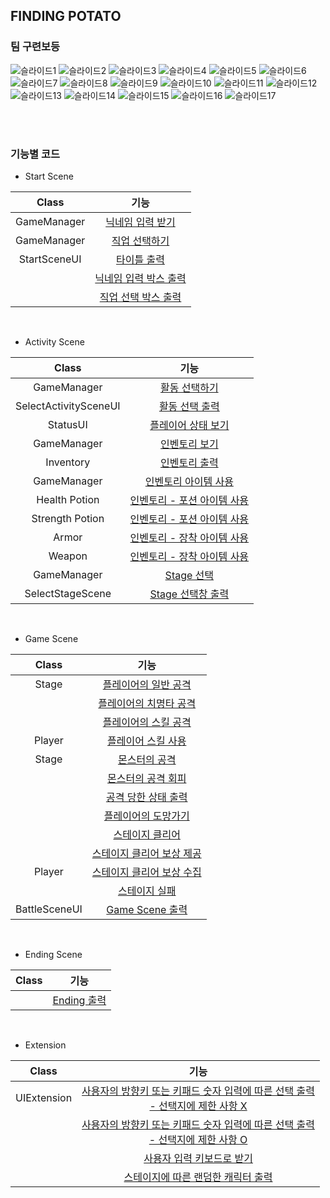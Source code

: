 ## FINDING POTATO
### 팀 구련보등


![슬라이드1](https://github.com/j-miiin/B9_Finding_Potato/assets/62470991/4acca826-eda1-467d-8451-e8955eb4eccc)
![슬라이드2](https://github.com/j-miiin/B9_Finding_Potato/assets/62470991/d35604db-ce15-4e21-854c-1733784ae855)
![슬라이드3](https://github.com/j-miiin/B9_Finding_Potato/assets/62470991/4768b96c-874e-4e0c-b673-84fe163278bf)
![슬라이드4](https://github.com/j-miiin/B9_Finding_Potato/assets/62470991/d24e125d-03b8-47d1-9c79-6595028b7cbd)
![슬라이드5](https://github.com/j-miiin/B9_Finding_Potato/assets/62470991/6c2d1d73-146d-4c5d-806a-eacf752b2d49)
![슬라이드6](https://github.com/j-miiin/B9_Finding_Potato/assets/62470991/3735c2e1-38e9-4c9d-b114-9620c3d3e639)
![슬라이드7](https://github.com/j-miiin/B9_Finding_Potato/assets/62470991/9d27c178-e813-477d-852f-6b4937b5b566)
![슬라이드8](https://github.com/j-miiin/B9_Finding_Potato/assets/62470991/84083e81-8937-4252-aabc-02caf13498c4)
![슬라이드9](https://github.com/j-miiin/B9_Finding_Potato/assets/62470991/78c943d7-58b2-49d4-bba6-9cea2b2beef9)
![슬라이드10](https://github.com/j-miiin/B9_Finding_Potato/assets/62470991/33314f93-df11-41ac-b8f8-20642b3c8ad4)
![슬라이드11](https://github.com/j-miiin/B9_Finding_Potato/assets/62470991/7e0ec610-7414-47b1-a734-0ede272953f5)
![슬라이드12](https://github.com/j-miiin/B9_Finding_Potato/assets/62470991/a195776b-7374-4cd2-ac2b-48e713e080ce)
![슬라이드13](https://github.com/j-miiin/B9_Finding_Potato/assets/62470991/ee1f66f4-2d0c-4836-b66f-95ea8f0b0044)
![슬라이드14](https://github.com/j-miiin/B9_Finding_Potato/assets/62470991/8c7b64f6-f86a-4b07-8580-5e2e9fe11ec9)
![슬라이드15](https://github.com/j-miiin/B9_Finding_Potato/assets/62470991/35652987-c5af-4a7d-8027-be5f202cc806)
![슬라이드16](https://github.com/j-miiin/B9_Finding_Potato/assets/62470991/0d02756f-3711-4d47-b51e-1af9a5c36382)
![슬라이드17](https://github.com/j-miiin/B9_Finding_Potato/assets/62470991/ab45ca5f-f22d-4339-8a49-02ddf53d8b42)

<br><br>

### 기능별 코드

- Start Scene

| Class | 기능 |
| :---: | :---: |
| GameManager | [닉네임 입력 받기](https://github.com/j-miiin/B9_Finding_Potato/blob/7d1641462b05fef6dac8c78916111248f01344b1/FindingPotato/FindingPotato/Program.cs#L134) |
| GameManager | [직업 선택하기](https://github.com/j-miiin/B9_Finding_Potato/blob/7d1641462b05fef6dac8c78916111248f01344b1/FindingPotato/FindingPotato/Program.cs#L139) |
| StartSceneUI | [타이틀 출력](https://github.com/j-miiin/B9_Finding_Potato/blob/7d1641462b05fef6dac8c78916111248f01344b1/FindingPotato/FindingPotato/UI/StartSceneUI.cs#L12-L49) |
| | [닉네임 입력 박스 출력](https://github.com/j-miiin/B9_Finding_Potato/blob/7d1641462b05fef6dac8c78916111248f01344b1/FindingPotato/FindingPotato/UI/StartSceneUI.cs#L51-L91) |
| | [직업 선택 박스 출력](https://github.com/j-miiin/B9_Finding_Potato/blob/7d1641462b05fef6dac8c78916111248f01344b1/FindingPotato/FindingPotato/UI/StartSceneUI.cs#L93-L124) |

<br>

- Activity Scene

| Class | 기능 |
| :---: | :---: |
| GameManager | [활동 선택하기](https://github.com/j-miiin/B9_Finding_Potato/blob/7d1641462b05fef6dac8c78916111248f01344b1/FindingPotato/FindingPotato/Program.cs#L151-L161) |
| SelectActivitySceneUI | [활동 선택 출력](https://github.com/j-miiin/B9_Finding_Potato/blob/7d1641462b05fef6dac8c78916111248f01344b1/FindingPotato/FindingPotato/UI/SelectActivitySceneUI.cs#L10-L31) |
| StatusUI | [플레이어 상태 보기](https://github.com/j-miiin/B9_Finding_Potato/blob/7d1641462b05fef6dac8c78916111248f01344b1/FindingPotato/FindingPotato/UI/StatusUI.cs#L10-L118) |
| GameManager | [인벤토리 보기](https://github.com/j-miiin/B9_Finding_Potato/blob/7d1641462b05fef6dac8c78916111248f01344b1/FindingPotato/FindingPotato/Program.cs#L208-L226) |
| Inventory | [인벤토리 출력](https://github.com/j-miiin/B9_Finding_Potato/blob/7d1641462b05fef6dac8c78916111248f01344b1/FindingPotato/FindingPotato/Inventory/Inventory.cs#L31-L174) |
| GameManager | [인벤토리 아이템 사용](https://github.com/j-miiin/B9_Finding_Potato/blob/7d1641462b05fef6dac8c78916111248f01344b1/FindingPotato/FindingPotato/Program.cs#L228-L246) |
| Health Potion | [인벤토리 - 포션 아이템 사용](https://github.com/j-miiin/B9_Finding_Potato/blob/60a650202150babcdccde13640c27818e5a21287/FindingPotato/FindingPotato/Item/HealthPotion.cs#L28-L61) |
| Strength Potion | [인벤토리 - 포션 아이템 사용](https://github.com/j-miiin/B9_Finding_Potato/blob/60a650202150babcdccde13640c27818e5a21287/FindingPotato/FindingPotato/Item/StrengthPotion.cs#L28-L47) |
| Armor | [인벤토리 - 장착 아이템 사용](https://github.com/j-miiin/B9_Finding_Potato/blob/60a650202150babcdccde13640c27818e5a21287/FindingPotato/FindingPotato/Item/Armor.cs#L29-L75) |
| Weapon | [인벤토리 - 장착 아이템 사용](https://github.com/j-miiin/B9_Finding_Potato/blob/60a650202150babcdccde13640c27818e5a21287/FindingPotato/FindingPotato/Item/Weapon.cs#L29-L76) |
| GameManager | [Stage 선택](https://github.com/j-miiin/B9_Finding_Potato/blob/7d1641462b05fef6dac8c78916111248f01344b1/FindingPotato/FindingPotato/Program.cs#L177-L204) |
| SelectStageScene | [Stage 선택창 출력](https://github.com/j-miiin/B9_Finding_Potato/blob/7d1641462b05fef6dac8c78916111248f01344b1/FindingPotato/FindingPotato/UI/SelectStageScene.cs#L12-L31) |

<br>

- Game Scene

| Class | 기능 |
| :---: | :---: |
| Stage | [플레이어의 일반 공격](https://github.com/j-miiin/B9_Finding_Potato/blob/7d1641462b05fef6dac8c78916111248f01344b1/FindingPotato/FindingPotato/Stage/Stage.cs#L175C1-L232) |
| | [플레이어의 치명타 공격](https://github.com/j-miiin/B9_Finding_Potato/blob/7d1641462b05fef6dac8c78916111248f01344b1/FindingPotato/FindingPotato/Stage/Stage.cs#L199-L205) |
| | [플레이어의 스킬 공격](https://github.com/j-miiin/B9_Finding_Potato/blob/7d1641462b05fef6dac8c78916111248f01344b1/FindingPotato/FindingPotato/Stage/Stage.cs#L291-L399) |
| Player | [플레이어 스킬 사용](https://github.com/j-miiin/B9_Finding_Potato/blob/7d1641462b05fef6dac8c78916111248f01344b1/FindingPotato/FindingPotato/Character/Player.cs#L135-L150) |
| Stage | [몬스터의 공격](https://github.com/j-miiin/B9_Finding_Potato/blob/7d1641462b05fef6dac8c78916111248f01344b1/FindingPotato/FindingPotato/Stage/Stage.cs#L243-L289) |
| | [몬스터의 공격 회피](https://github.com/j-miiin/B9_Finding_Potato/blob/7d1641462b05fef6dac8c78916111248f01344b1/FindingPotato/FindingPotato/Stage/Stage.cs#L192-L193) |
| | [공격 당한 상태 출력](https://github.com/j-miiin/B9_Finding_Potato/blob/60a650202150babcdccde13640c27818e5a21287/FindingPotato/FindingPotato/Stage/Stage.cs#L51C1-L102) |
| | [플레이어의 도망가기](https://github.com/j-miiin/B9_Finding_Potato/blob/7d1641462b05fef6dac8c78916111248f01344b1/FindingPotato/FindingPotato/Stage/Stage.cs#L401-L421) |
| | [스테이지 클리어](https://github.com/j-miiin/B9_Finding_Potato/blob/7d1641462b05fef6dac8c78916111248f01344b1/FindingPotato/FindingPotato/Stage/Stage.cs#L431-L467) |
| | [스테이지 클리어 보상 제공](https://github.com/j-miiin/B9_Finding_Potato/blob/60a650202150babcdccde13640c27818e5a21287/FindingPotato/FindingPotato/Stage/Stage.cs#L494-L519) |
| Player | [스테이지 클리어 보상 수집](https://github.com/j-miiin/B9_Finding_Potato/blob/60a650202150babcdccde13640c27818e5a21287/FindingPotato/FindingPotato/Character/Player.cs#L152-L163) |
| | [스테이지 실패](https://github.com/j-miiin/B9_Finding_Potato/blob/7d1641462b05fef6dac8c78916111248f01344b1/FindingPotato/FindingPotato/Stage/Stage.cs#L468-L471) |
| BattleSceneUI | [Game Scene 출력](https://github.com/j-miiin/B9_Finding_Potato/blob/7d1641462b05fef6dac8c78916111248f01344b1/FindingPotato/FindingPotato/UI/BattleSceneUI.cs#L14-L55) |


<br>

- Ending Scene

| Class | 기능 |
| :---: | :---: |
| | [Ending 출력](https://github.com/j-miiin/B9_Finding_Potato/blob/7d1641462b05fef6dac8c78916111248f01344b1/FindingPotato/FindingPotato/UI/EndingScene.cs#L11-L174) |

<br>

- Extension

| Class | 기능 |
| :---: | :---: |
| UIExtension | [사용자의 방향키 또는 키패드 숫자 입력에 따른 선택 출력<br>- 선택지에 제한 사항 X](https://github.com/j-miiin/B9_Finding_Potato/blob/60a650202150babcdccde13640c27818e5a21287/FindingPotato/FindingPotato/UI/UIExtension.cs#L14-L65) |
| | [사용자의 방향키 또는 키패드 숫자 입력에 따른 선택 출력<br>- 선택지에 제한 사항 O ](https://github.com/j-miiin/B9_Finding_Potato/blob/60a650202150babcdccde13640c27818e5a21287/FindingPotato/FindingPotato/UI/UIExtension.cs#L67-L126) |
| | [사용자 입력 키보드로 받기](https://github.com/j-miiin/B9_Finding_Potato/blob/60a650202150babcdccde13640c27818e5a21287/FindingPotato/FindingPotato/UI/UIExtension.cs#L196-L237) |
| | [스테이지에 따른 랜덤한 캐릭터 출력](https://github.com/j-miiin/B9_Finding_Potato/blob/60a650202150babcdccde13640c27818e5a21287/FindingPotato/FindingPotato/UI/UIExtension.cs#L264-L275) |

